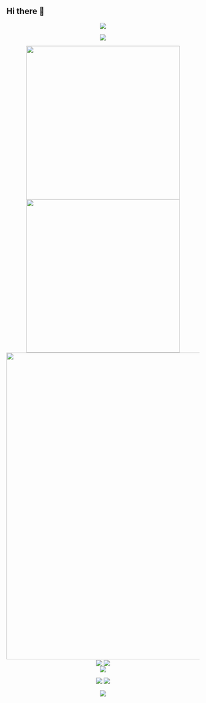 ## Hi there 👋

<!--
**JackXing875/JackXing875** is a ✨ _special_ ✨ repository because its `README.md` (this file) appears on your GitHub profile.

Here are some ideas to get you started:

- 🔭 I’m currently working on ...
- 🌱 I’m currently learning ...
- 👯 I’m looking to collaborate on ...
- 🤔 I’m looking for help with ...
- 💬 Ask me about ...
- 📫 How to reach me: ...
- 😄 Pronouns: ...
- ⚡ Fun fact: ...
-->
<!-- https://github.com/kyechan99/capsule-render -->
<p align="center">
<img src="https://capsule-render.vercel.app/api?type=waving&color=timeGradient&height=300&&section=header&text=HI%20THERE!&fontSize=90&fontAlign=50&fontAlignY=30&desc=I%20am%20Schrieffer!&descAlign=50&descSize=30&descAlignY=60&animation=twinkling">
</p>
 
<!-- https://github.com/DenverCoder1/readme-typing-svg -->
<p align="center">
<img src="https://readme-typing-svg.demolab.com?font=Orbitron&size=25&pause=1000&center=true&vCenter=true&random=false&width=600&lines=Welcome+to+my+GitHub+profile+page!;I+am+super+obsessed+with+programming!" />
</p>
 
<p align="center">
<!-- https://github.com/anuraghazra/github-readme-stats -->
<img align="center" width="400" src="https://github-readme-stats.vercel.app/api?username= Schrieffer&theme=transparent&include_all_commits=true&show_icons=true&hide_border=true" />
<!-- https://github.com/DenverCoder1/github-readme-streak-stats -->
<img align="center" width="400" src="https://streak-stats.demolab.com?user=Schrieffer&theme=transparent&date_format=%5BY.%5Dn.j&hide_border=true" />
<br/>
<!-- https://github.com/Ashutosh00710/github-readme-activity-graph -->
<img width="800" src="https://github-readme-activity-graph.vercel.app/graph?username=Schrieffer&theme=github-compact&hide_border=true&area=true">
<br/>
<!-- https://github.com/anuraghazra/github-readme-stats -->
<img align="center" src="https://github-readme-stats.vercel.app/api/wakatime?username=Schrieffer&theme=transparent&hide_border=true&layout=compact&langs_count=22" />
<!-- https://github.com/anuraghazra/github-readme-stats -->
<img align="center" src="https://github-readme-stats.vercel.app/api/top-langs/?username=Schrieffer&theme=transparent&hide_border=true&layout=donut-vertical&langs_count=6" />
<br/>
<!-- https://github.com/tandpfun/skill-icons -->
<img align="center" src="https://skillicons.dev/icons?i=py,c,cpp,cs,java,html,css,js,ts,md,matlab&theme=light" />
</p>
 
<!-- https://github.com/badges/shields -->
<p align="center">
<a href="https://github.com/Schrieffer"><img src="https://img.shields.io/badge/GitHub-Schrieffer-blue?logo=github" /></a>
<img src="https://img.shields.io/badge/QQ-1793817828-green?logo=tencentqq" />
<!-- https://github.com/antonkomarev/github-profile-views-counter -->
</p>
 
<!-- https://github.com/kyechan99/capsule-render -->
<p align="center">
<img src="https://capsule-render.vercel.app/api?type=waving&color=timeGradient&height=300&&section=footer&text=THE%20END!&fontSize=90&fontAlign=50&fontAlignY=70&desc=May%20programming%20be%20with%20you!&descAlign=50&descSize=30&descAlignY=40&animation=twinkling">
</p>
